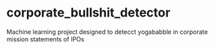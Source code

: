 # corporate_bullshit_detector
Machine learning project designed to detecct yogababble in corporate mission statements of IPOs
